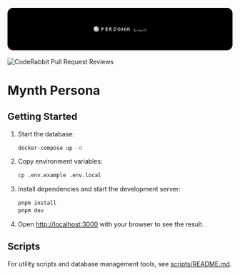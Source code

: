 ![Mynth Persona Banner](assets/banner.png)

![CodeRabbit Pull Request Reviews](https://img.shields.io/coderabbit/prs/github/mynthio/mynth-persona?utm_source=oss&utm_medium=github&utm_campaign=mynthio%2Fmynth-persona&labelColor=171717&color=FF570A&link=https%3A%2F%2Fcoderabbit.ai&label=CodeRabbit+Reviews)

# Mynth Persona

## Getting Started

1. Start the database:

   ```bash
   docker-compose up -d
   ```

2. Copy environment variables:

   ```bash
   cp .env.example .env.local
   ```

3. Install dependencies and start the development server:

   ```bash
   pnpm install
   pnpm dev
   ```

4. Open [http://localhost:3000](http://localhost:3000) with your browser to see the result.

## Scripts

For utility scripts and database management tools, see [scripts/README.md](scripts/README.md).
